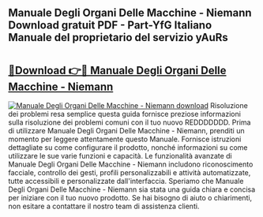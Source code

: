 ## Manuale Degli Organi Delle Macchine - Niemann Download gratuit PDF - Part-YfG Italiano Manuale del proprietario del servizio yAuRs

# <h2><a href="http://dfelv12.blite.top/?on=Manuale+Degli+Organi+Delle+Macchine+-+Niemann">🔗Download 👉🔴 Manuale Degli Organi Delle Macchine - Niemann</a></h2>

[![Manuale Degli Organi Delle Macchine - Niemann download](https://i.imgur.com/lujVjoI.png)](http://dfelv12.blite.top/?on=Manuale+Degli+Organi+Delle+Macchine+-+Niemann)
Risoluzione dei problemi resa semplice questa guida fornisce preziose informazioni sulla risoluzione dei problemi comuni con il tuo nuovo REDDDDDDD. Prima di utilizzare Manuale Degli Organi Delle Macchine - Niemann, prenditi un momento per leggere attentamente questo Manuale. Fornisce istruzioni dettagliate su come configurare il prodotto, nonché informazioni su come utilizzare le sue varie funzioni e capacità. Le funzionalità avanzate di Manuale Degli Organi Delle Macchine - Niemann includono riconoscimento facciale, controllo dei gesti, profili personalizzabili e attività automatizzate, tutte accessibili e personalizzate dall'interfaccia. Speriamo che Manuale Degli Organi Delle Macchine - Niemann sia stata una guida chiara e concisa per iniziare con il tuo nuovo prodotto. Se hai bisogno di aiuto o chiarimenti, non esitare a contattare il nostro team di assistenza clienti.
